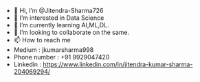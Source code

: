 - 👋 Hi, I’m @Jitendra-Sharma726
- 👀 I’m interested in Data Science 
- 🌱 I’m currently learning AI,ML,DL.
- 💞️ I’m looking to collaborate on the same.
- 📫 How to reach me
- Medium : jkumarsharma998
- Phone number : +91 9929047420
- Linkedin : https://www.linkedin.com/in/jitendra-kumar-sharma-204069294/


